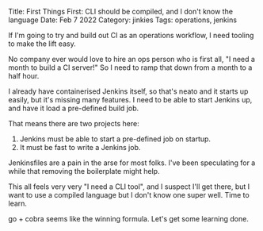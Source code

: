 Title: First Things First: CLI should be compiled, and I don't know the language
Date: Feb 7 2022
Category: jinkies
Tags: operations, jenkins

If I'm going to try and build out CI as an operations workflow, I need tooling to make the lift easy.

No company ever would love to hire an ops person who is first all, "I need a month to build a CI server!" So I need to ramp that
down from a month to a half hour.

I already have containerised Jenkins itself, so that's neato and it starts up easily, but it's missing many features. I need to be able to start
Jenkins up, and have it load a pre-defined build job.

That means there are two projects here:

1. Jenkins must be able to start a pre-defined job on startup.
1. It must be fast to write a Jenkins job.

Jenkinsfiles are a pain in the arse for most folks. I've been speculating for a while that removing the boilerplate might help.

This all feels very very "I need a CLI tool", and I suspect I'll get there, but I want to use a compiled language but I don't 
know one super well. Time to learn.

go + cobra seems like the winning formula. Let's get some learning done.